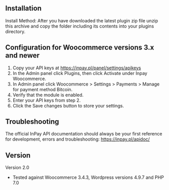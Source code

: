 Installation
------------
Install Method:
After you have downloaded the latest plugin zip file unzip this archive and copy the folder including its contents into your plugins directory.



Configuration for Woocommerce versions 3.x and newer
-------------
1. Copy your API keys at https://inpay.pl/panel/settings/apikeys
2. In the Admin panel click Plugins, then click Activate under Inpay Woocommerce.
3. In Admin panel click Woocommerce > Settings > Payments > Manage for payment method Bitcoin.
4. Verify that the module is enabled.
5. Enter your API keys from step 2.
6. Click the Save changes button to store your settings.


Troubleshooting
----------------
The official InPay API documentation should always be your first reference for development, errors and troubleshooting:
https://inpay.pl/apidoc/


Version
-------

Version 2.0
  - Tested against Woocommerce 3.4.3, Wordpress versions 4.9.7 and PHP 7.0
